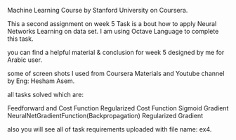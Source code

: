 Machine Learning Course by Stanford University on Coursera.

This a second assignment on week 5
Task is a bout how to apply Neural Networks Learning on data set.
I am using Octave Language to complete this task.


you can find a helpful material & conclusion for week 5 designed by me for Arabic user.

some of screen shots I used from Coursera Materials and Youtube channel by Eng: Hesham Asem.

all tasks solved which are:

Feedforward and Cost Function
Regularized Cost Function
Sigmoid Gradient
NeuralNetGradientFunction(Backpropagation)
Regularized Gradient


also you will see all of task requirements uploaded with file name: ex4.

